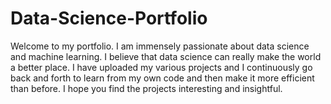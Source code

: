 # Data-Science-Portfolio

Welcome to my portfolio. I am immensely passionate about data science and machine learning. I believe that data science can really make the world a better place. 
I have uploaded my various projects and I continuously go back and forth to learn from my own code and then make it more efficient than before. I hope you find the projects
interesting and insightful.



